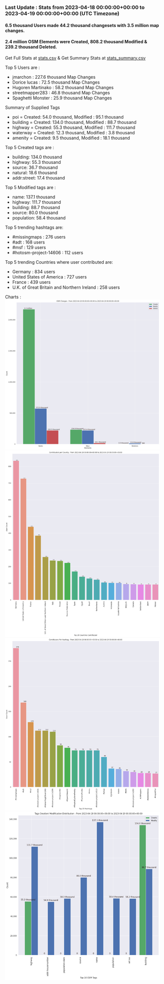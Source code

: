 ### Last Update : Stats from 2023-04-18 00:00:00+00:00 to 2023-04-19 00:00:00+00:00 (UTC Timezone)

#### 6.5 thousand Users made 44.2 thousand changesets with 3.5 million map changes.
#### 2.4 million OSM Elements were Created, 808.2 thousand Modified & 239.2 thousand Deleted.
Get Full Stats at [stats.csv](/stats/Global/Daily/stats.csv)
 & Get Summary Stats at [stats_summary.csv](/stats/Global/Daily/stats_summary.csv)

Top 5 Users are : 
- jmarchon : 227.6 thousand Map Changes
- Dorice lucas : 72.5 thousand Map Changes
- Hugoren Martinako : 58.2 thousand Map Changes
- streetmapper283 : 46.8 thousand Map Changes
- Spaghetti Monster : 25.9 thousand Map Changes

Summary of Supplied Tags
- poi = Created: 54.0 thousand, Modified : 95.1 thousand
- building = Created: 134.0 thousand, Modified : 88.7 thousand
- highway = Created: 55.3 thousand, Modified : 111.7 thousand
- waterway = Created: 12.3 thousand, Modified : 3.8 thousand
- amenity = Created: 9.5 thousand, Modified : 18.1 thousand


Top 5 Created tags are :
- building: 134.0 thousand
- highway: 55.3 thousand
- source: 36.7 thousand
- natural: 18.6 thousand
- addr:street: 17.4 thousand


Top 5 Modified tags are :
- name: 137.1 thousand
- highway: 111.7 thousand
- building: 88.7 thousand
- source: 80.0 thousand
- population: 58.4 thousand


Top 5 trending hashtags are:
- #missingmaps : 276 users
- #adt : 168 users
- #msf : 129 users
- #hotosm-project-14606 : 112 users


Top 5 trending Countries where user contributed are:
- Germany : 834 users
- United States of America : 727 users
- France : 439 users
- U.K. of Great Britain and Northern Ireland : 258 users


 Charts : 
![Alt text](./stats_osm_changes.png) 
![Alt text](./stats_users_per_country.png) 
![Alt text](./stats_users_per_hashtag.png) 
![Alt text](./stats_tags.png) 
